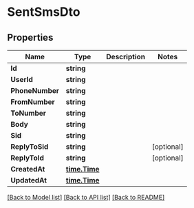 # SentSmsDto

## Properties

Name | Type | Description | Notes
------------ | ------------- | ------------- | -------------
**Id** | **string** |  | 
**UserId** | **string** |  | 
**PhoneNumber** | **string** |  | 
**FromNumber** | **string** |  | 
**ToNumber** | **string** |  | 
**Body** | **string** |  | 
**Sid** | **string** |  | 
**ReplyToSid** | **string** |  | [optional] 
**ReplyToId** | **string** |  | [optional] 
**CreatedAt** | [**time.Time**](time.Time) |  | 
**UpdatedAt** | [**time.Time**](time.Time) |  | 

[[Back to Model list]](../README#documentation-for-models) [[Back to API list]](../README#documentation-for-api-endpoints) [[Back to README]](../README)



